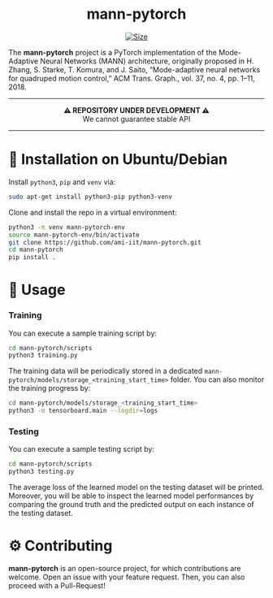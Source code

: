 
<h1 align="center">mann-pytorch</h1>

<p align="center">
   <a href="https://github.com/ami-iit/bipedal-locomotion-framework/blob/master/LICENSE"><img src="https://img.shields.io/badge/License-BSD_3--Clause-orange.svg" alt="Size" class="center"/></a>
</p>

The **mann-pytorch** project is a PyTorch implementation of the Mode-Adaptive Neural Networks (MANN) architecture, originally proposed in H. Zhang, S. Starke, T. Komura, and J. Saito, “Mode-adaptive neural
networks for quadruped motion control,” ACM Trans. Graph., vol. 37,
no. 4, pp. 1–11, 2018.

---

<p align="center">
  <b>⚠️ REPOSITORY UNDER DEVELOPMENT ⚠️</b>
  <br>We cannot guarantee stable API
</p>

---

# 💾 Installation on Ubuntu/Debian

Install `python3`, `pip` and `venv`  via:

```bash
sudo apt-get install python3-pip python3-venv
```

Clone and install the repo in a virtual environment:

```bash
python3 -m venv mann-pytorch-env
source mann-pytorch-env/bin/activate
git clone https://github.com/ami-iit/mann-pytorch.git
cd mann-pytorch
pip install .
```

# 🚀 Usage

### Training

You can execute a sample training script by:

```bash
cd mann-pytorch/scripts
python3 training.py
```

The training data will be periodically stored in a dedicated `mann-pytorch/models/storage_<training_start_time>` folder. You can also monitor the training progress by:

```bash
cd mann-pytorch/models/storage_<training_start_time>
python3 -m tensorboard.main --logdir=logs
```

### Testing

You can execute a sample testing script by:

```bash
cd mann-pytorch/scripts
python3 testing.py
```

The average loss of the learned model on the testing dataset will be printed. Moreover, you will be able to inspect the learned model performances by comparing the ground truth and the predicted output on each instance of the testing dataset. 

# :gear: Contributing

**mann-pytorch** is an open-source project, for which contributions are welcome. Open an issue with your feature request. Then, you can also proceed with a Pull-Request!
